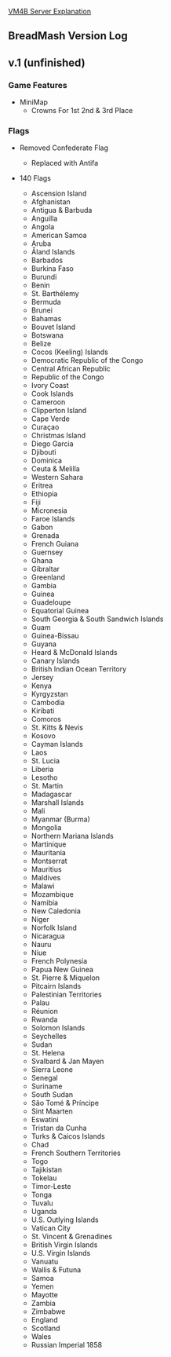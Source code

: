 [VM4B Server Explanation](https://github.com/LazerSharkOverlord/BreadMash/blob/main/Breadmash-Help/Information/vm4b%20Explanation.md)

BreadMash Version Log
-
## v.1 (unfinished)
### Game Features 
- MiniMap
     - Crowns For 1st 2nd & 3rd Place
### Flags
- Removed Confederate Flag 
     - Replaced with Antifa

- 140 Flags
     - Ascension Island
     - Afghanistan
     - Antigua & Barbuda
     - Anguilla
     - Angola
     - American Samoa
     - Aruba
     - Åland Islands
     - Barbados
     - Burkina Faso
     - Burundi
     - Benin
     - St. Barthélemy
     - Bermuda
     - Brunei
     - Bahamas
     - Bouvet Island
     - Botswana
     - Belize
     - Cocos (Keeling) Islands
     - Democratic Republic of the Congo
     - Central African Republic
     - Republic of the Congo
     - Ivory Coast
     - Cook Islands
     - Cameroon
     - Clipperton Island
     - Cape Verde
     - Curaçao
     - Christmas Island
     - Diego Garcia
     - Djibouti
     - Dominica
     - Ceuta & Melilla
     - Western Sahara
     - Eritrea
     - Ethiopia
     - Fiji
     - Micronesia
     - Faroe Islands
     - Gabon
     - Grenada
     - French Guiana
     - Guernsey
     - Ghana
     - Gibraltar
     - Greenland
     - Gambia
     - Guinea
     - Guadeloupe
     - Equatorial Guinea
     - South Georgia & South Sandwich Islands
     - Guam
     - Guinea-Bissau
     - Guyana
     - Heard & McDonald Islands
     - Canary Islands
     - British Indian Ocean Territory
     - Jersey
     - Kenya
     - Kyrgyzstan
     - Cambodia
     - Kiribati
     - Comoros
     - St. Kitts & Nevis
     - Kosovo
     - Cayman Islands
     - Laos
     - St. Lucia
     - Liberia
     - Lesotho
     - St. Martin
     - Madagascar
     - Marshall Islands
     - Mali
     - Myanmar (Burma)
     - Mongolia
     - Northern Mariana Islands
     - Martinique
     - Mauritania
     - Montserrat
     - Mauritius
     - Maldives
     - Malawi
     - Mozambique
     - Namibia
     - New Caledonia
     - Niger
     - Norfolk Island
     - Nicaragua
     - Nauru
     - Niue
     - French Polynesia
     - Papua New Guinea
     - St. Pierre & Miquelon
     - Pitcairn Islands
     - Palestinian Territories
     - Palau
     - Réunion
     - Rwanda
     - Solomon Islands
     - Seychelles
     - Sudan
     - St. Helena
     - Svalbard & Jan Mayen
     - Sierra Leone
     - Senegal
     - Suriname
     - South Sudan
     - São Tomé & Príncipe
     - Sint Maarten
     - Eswatini
     - Tristan da Cunha
     - Turks & Caicos Islands
     - Chad
     - French Southern Territories
     - Togo
     - Tajikistan
     - Tokelau
     - Timor-Leste
     - Tonga
     - Tuvalu
     - Uganda
     - U.S. Outlying Islands
     - Vatican City
     - St. Vincent & Grenadines
     - British Virgin Islands
     - U.S. Virgin Islands
     - Vanuatu
     - Wallis & Futuna
     - Samoa
     - Yemen
     - Mayotte
     - Zambia
     - Zimbabwe
     - England
     - Scotland
     - Wales
     - Russian Imperial 1858
